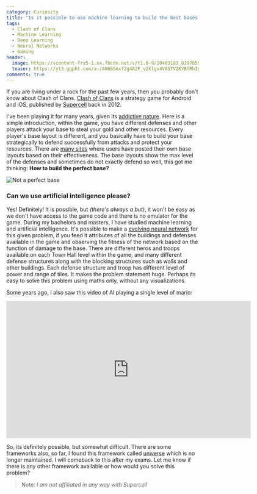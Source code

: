 ```yaml
---
category: Curiosity
title: "Is it possible to use machine learning to build the best bases in Clash of Clans?"
tags: 
  - Clash of Clans
  - Machine Learning
  - Deep Learning
  - Neural Networks
  - Gaming
header:
  image: https://scontent-frx5-1.xx.fbcdn.net/v/t1.0-9/10403183_819785948045730_6653951710323521456_n.png?_nc_cat=104&_nc_ht=scontent-frx5-1.xx&oh=fb6270e30eadfa0e151986a7e09a0508&oe=5C9DA7CB
  teaser: https://yt3.ggpht.com/a-/AN66SAxf2g4A2F_v2klgv4V05TV2KYBlRhIg21qj6Q=s900-mo-c-c0xffffffff-rj-k-no
comments: true
---
```


If you are living under a rock for the past few years, then you probably don't know about Clash of Clans. [Clash of Clans](https://supercell.com/en/games/clashofclans/) is a strategy game for Android and iOS, published by [Supercell](https://supercell.com/en/) back in 2012.

I've been playing it for many years, given its [addictive nature](https://www.businessinsider.com/why-clash-of-clans-is-so-popular-2014-9?IR=T). Here is a simple introduction, within the game, you have different defenses and other players attack your base to steal your gold and other resources. Every player's base layout is different, and you basically have to build your base strategically to defend successfully from attacks and protect your resources. There are [many sites](https://www.clashofclans-tools.com/Layouts/Top) where users have posted their own base layouts based on their effectiveness. The base layouts show the max level of the defenses and sometimes do not exactly defend so well, this got me thinking: **How to build the perfect base?**

![Not a perfect base](https://thatsmytop10.com/wp-content/uploads/2014/05/Top-10-Funny-COC-Base-no-1.jpg)

### Can we use artificial intelligence please?

Yes! Definitely! It is possible, but *(there's always a but)*, it won't be easy as we don't have access to the game code and there is no emulator for the game. During my bachelors and masters, I have studied machine learning and artificial intelligence. It's possible to make a [evolving neural network](http://nn.cs.utexas.edu/downloads/papers/stanley.ec02.pdf) for this given problem, if you feed it attributes of all the buildings and defenses available in the game and observing the fitness of the network based on the function of damage to the base. There are different heros and troops available on each Town Hall level within the game, and many different defense structures along with the blocking structures such as walls and other buildings. Each defense structure and troop has different level of power and range of tiles. It makes the problem statement huge. Perhaps its easy to solve this problem using maths only, without any visualizations. 

Some years ago, I also saw this video of AI playing a single level of mario:

<iframe width="640" height="360" src="https://www.youtube.com/watch?v=qv6UVOQ0F44?controls=0&showinfo=0" frameborder="0" allowfullscreen></iframe> 

So, its definitely possible, but somewhat difficult. There are some frameworks also, so far, I found this framework called [universe](https://github.com/openai/universe) which is no longer maintained. I will comeback to this after my exams. Let me know if there is any other framework available or how would you solve this problem?

> Note: *I am not affiliated in any way with Supercell*